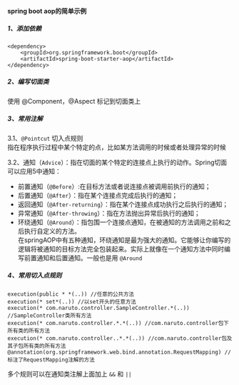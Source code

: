 #### spring boot aop的简单示例  
##### 1、添加依赖

```
<dependency>
    <groupId>org.springframework.boot</groupId>
    <artifactId>spring-boot-starter-aop</artifactId>
</dependency>
```
##### 2、编写切面类  
使用 @Component，@Aspect 标记到切面类上  
##### 3、常用注解  
3.1、`@Pointcut` 切入点规则  
指在程序执行过程中某个特定的点，比如某方法调用的时候或者处理异常的时候  
  
3.2、通知（`Advice`）：指在切面的某个特定的连接点上执行的动作。Spring切面可以应用5中通知：  
- 前置通知（`@Before`）:在目标方法或者说连接点被调用前执行的通知；  
- 后置通知（`@After`）：指在某个连接点完成后执行的通知；  
- 返回通知（`@After-returning`）：指在某个连接点成功执行之后执行的通知；  
- 异常通知（`@After-throwing`）：指在方法抛出异常后执行的通知；  
- 环绕通知（`@Around`）：指包围一个连接点通知，在被通知的方法调用之前和之后执行自定义的方法。  
在springAOP中有五种通知，环绕通知是最为强大的通知。它能够让你编写的逻辑将被通知的目标方法完全包装起来。实际上就像在一个通知方法中同时编写前置通知和后置通知。一般也是用 `@Around`  
##### 4、常用切入点规则  

```
execution(public * *(..)) //任意的公共方法  
execution(* set*(..)) //以set开头的任意方法  
execution(* com.naruto.controller.SampleController.*(..))  //SampleController类所有方法  
execution(* com.naruto.controller.*.*(..)) //com.naruto.controller包下所有类的所有方法  
execution(* com.naruto.controller..*.*(..)) //com.naruto.controller包及其子包所有类的所有方法  
@annotation(org.springframework.web.bind.annotation.RequestMapping) //标注了RequestMapping注解的方法
```
多个规则可以在通知类注解上面加上 `&&` 和 `||`